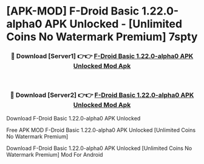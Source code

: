 # [APK-MOD] F-Droid Basic 1.22.0-alpha0 APK Unlocked - [Unlimited Coins No Watermark Premium] 7spty



<div align="center">
<h3>🔴 Download [Server1] 👉👉 <a href="https://momento.my/?title=F-Droid_Basic_1.22.0-alpha0_APK_Unlocked">F-Droid Basic 1.22.0-alpha0 APK Unlocked Mod Apk</a></h3><br>

<h3>🔴 Download [Server2] 👉👉 <a href="https://momento.my/?title=F-Droid_Basic_1.22.0-alpha0_APK_Unlocked">F-Droid Basic 1.22.0-alpha0 APK Unlocked Mod Apk</a></h3>
</div>



Download F-Droid Basic 1.22.0-alpha0 APK Unlocked 

Free APK MOD F-Droid Basic 1.22.0-alpha0 APK Unlocked [Unlimited Coins No Watermark Premium]

Download F-Droid Basic 1.22.0-alpha0 APK Unlocked [Unlimited Coins No Watermark Premium] Mod For Android

